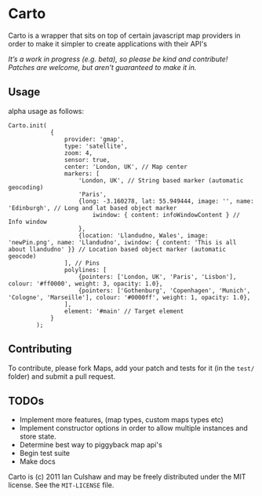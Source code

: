 # Carto

Carto is a wrapper that sits on top of certain javascript map providers in order to make it simpler to create applications with their API's

*It’s a work in progress (e.g. beta), so please be kind and 
contribute! Patches are welcome, but aren't guaranteed to make it in.*

## Usage

alpha usage as follows:

```
Carto.init(
			{
				provider: 'gmap',
				type: 'satellite',
				zoom: 4,
				sensor: true,
				center: 'London, UK', // Map center
				markers: [
					'London, UK', // String based marker (automatic geocoding)
					'Paris', 
					{long: -3.160278, lat: 55.949444, image: '', name: 'Edinburgh', // Long and lat based object marker
						iwindow: { content: infoWindowContent } // Info window
					},
					{location: 'Llandudno, Wales', image: 'newPin.png', name: 'Llandudno', iwindow: { content: 'This is all about llandudno' }} // Location based object marker (automatic geocode) 
				], // Pins
				polylines: [
					{pointers: ['London, UK', 'Paris', 'Lisbon'], colour: '#ff0000', weight: 3, opacity: 1.0},
					{pointers: ['Gothenburg', 'Copenhagen', 'Munich', 'Cologne', 'Marseille'], colour: '#0000ff', weight: 1, opacity: 1.0},
				],
				element: '#main' // Target element
			}
		);

```

## Contributing

To contribute, please fork Maps, add your patch and tests for it (in the `test/` folder) and
submit a pull request.

## TODOs

* Implement more features, (map types, custom maps types etc)
* Implement constructor options in order to allow multiple instances and store state.
* Determine best way to piggyback map api's
* Begin test suite
* Make docs

Carto is (c) 2011 Ian Culshaw and may be freely distributed under the MIT license.
See the `MIT-LICENSE` file.